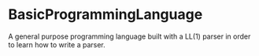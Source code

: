 BasicProgrammingLanguage
===================

A general purpose programming language built with a LL(1) parser in order to learn how to write a parser.
